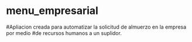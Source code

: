 # menu_empresarial
#Apliacion creada para automatizar la solicitud de almuerzo en la empresa por medio #de recursos humanos a un suplidor.